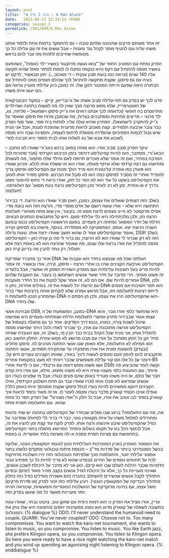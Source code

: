 ```yaml
---
layout: post
title:  "עונה 1 פרק 4 – A Man Alone"
date:   2013-04-13 22:34:14 +0300
categories: season_1
permalink: /S01/E04/A_Man_Alone
---
```


זה אחד מאותם פרקים שהכוונה שלהם טובה – גם להתמקד בדמות אחת וללמד אותנו משהו עליה וגם להטיף מוסר לקהל נגד גזענות – אבל עושים את זה עם עלילה כל כך מטופשת שחייבים לתהות מה עבר להם בראש.

הפרק נפתח עם המוטיב החוזר של "בואו נעשה מדוקטור באשיר ילד כאפות", כשהפעם באשיר מנסה להתחיל עם דקס והיא כנקמה נותנת לו לנסות לפתור פאזל שהיא תקועה עליו 140 שנים (ונראה כמו בועת סבון ענקית – די מאכזב...). חוץ מבאשיר, לדקס יש בעיה עם גם סיסקו, שקצת מתקשה להתרגל לכך שכולם מצפים ממנו להתחיל עם הבחורה היפה שפעם הייתה המנטור הזקן שלו. זה כמובן כיוון עלילתי מעניין ונראה אם הם יעשו איתו משהו.

פרט לכך יש בפרק גם תת-עלילה סביב אשתו של א'וברייאן, קייקו – במקור הבוטניקאית של האנטרפרייז, שלא ממש מרוצה מכך שאין לה מה לעשות בתחנה ושהילדים מתרוצצים בה חופשי (וכדוגמה לכך אנחנו רואים את ג'ייק סיסקו וישמעאל – סליחה, נוג, ילד פרנגי – מריצים מתיחות ומסתבכים בצרות, מה שכמובן מרגיז את סיסקו שאוסר על ג'ייק להתקרב לישמעאל). הפתרון שהיא עולה עליו: לפתוח בית ספר, שעד סוף הפרק כבר צובר ארבעה תלמידים. קצת מאכזב לראות מדענית שהופכת לגננת, אבל אני מניח שיש גבול לכמות הפמיניזם שהסדרה מסוגלת לדחוס לעצמה, והסצינה שבה היא מנסה לשכנע את אבא של נוג לשלוח אותו לבית הספר היא חביבה למדי.

עיקר הפרק סובב סביב אודו. הוא מזהה בפאב ברנש באג'ורי שאודו לא מחבב – הבאג'ורי, מסתבר, העז להיות קפיטליסט דורסני בזמן הכיבוש הקרדסי (מכר סחורות לכל המרבה במחיר, ואם זה אומר שלא מוכרים תרופה לאם והילד שלה מתפגר, מה לעשות) ומתישהו גם רצח קרדסי שלא שיתף פעולה, ואודו הוא זה ששלח אותו לכלא. מכיוון שאודו הוא מעודן כמו אופרה קלינגונית הוא מייד הולך מכות עם הקפיטליסט וסיסקו צריך להפריד ואחרי זה מסביר לסיסקו כמה הוא לא סובל את הברנש. סיסקו מזהיר אותו לעזוב את הקפיטליסט בשקט כל עוד הוא לא הפר כל חוק, ואודו נראה די נחוש להיפטר ממנו בדרך זו או אחרת. זמן לא רב לאחר מכן הקפיטליסט נרצח בעת מסאג' עם הולוגרמה. תעלומה!

בשלב הזה הצופים שואלים את עצמם, כמובן, האם סביר שאודו הוא הרוצח. די בבירור התחושה היא שלא – אודו עושה רושם של אדם מוסרי מדי, והרצח הזה הוא בוטה מדי. אפילו מדקסטר לא היינו מצפים לרצח מסוג זה. בקיצור, אין שום מתח מאחורי תעלומת הרצח הזו, ולכן מלכתחילה היא כלי עלילתי פגום.
חיש קל מתגבשים הנתונים הבאים: הדלת של חדר המסאג' נפתחה רק פעמיים. בפעם הראשונה הקפיטליסט נכנס ובפעם השניה הרוצח יצא. אופס, המתמטיקה לא מסתדרת. בנוסף, מישהו בא לסיסקו וקירה ואומר שהקפיטליסט אמר לו שהוא חושב שאודו ירצח אותו. טעות גדולה, DS9! בשלב הזה לא רק שברור לי שאודו הוא לא הרוצח, גם ברור לי מה כן קורה כאן – הקפיטליסט מנסה להפליל את אודו ברצח שלו עצמו, מה שאומר שהרצח הוא לא באמת רצח אלא תעלול; רק נותר להבין מה בדיוק קרה כאן.

אחר כך מתברר שסריקת DNA העלתה שכל מה שנמצא בחדר הוא עקבות של הקפיטליסט וארבעת הקצינים שהיו בו אחרי הרצח – סיסקו, קירה, אודו ובאשיר. זה *אמור* להיות פריט בעל חשיבות עלילתית ועם מספיק השהיית הספק זה אפשרי, אבל בלעדיה זה פשוט מגוחך. הרי מדובר על חדר שעוד אנשים השתמשו בו בעבר. גם העקבות שלהם אמורים להיות שם. אם הם לא, זה אומר שקל לנקות את כל החדר מעקבות DNA, ולכן גם הרוצח יכל לעשות את זה. במילים אחרות, נתון ה-DNA הוא חסר חשיבות אם מנסים לייחס רצינות לתעלומה הזו, אבל מראש אמרנו שלא לוקחים אותה ברצינות ושדי ברור שהפתרון הנכון לתעלומת ה-DNA הוא שהקפיטליסט הרג את עצמו, ולכן מן הסתם ה-DNA שלו בחדר.

מבחינת אנשי DS9, כמובן, המשמעות של ה-DNA היא שהחשד כלפי אודו גובר, והוא עצמו אומר שבבירור פתרון אפשרי לתעלומת הדלת-שנפתחה-פעמיים היא שמישהו שיכול לשנות צורה, כמוהו, נכנס דרך הסדקים. אחר כך גם מתגלה בקונסול של הקפיטליסט פגישה מתוכננת עם אודו, כך שברור לאודו ולכל היתר שמישהו מנסה להפליל אותו; אני מניח שכל הקהל בבית כבר הבין מי, בשלב זה, וגם העובדה שאיזה סית' זקן כל הזמן מסתכל על אודו עם מבט מרושע לא ממש עוזרת.
החלק החשוב כאן הוא ממילא לא התעלומה, אלא האופן שבו אנשי התחנה מגיבים לה. סיסקו מחליט (ובצדק) להשעות זמנית את אודו מתפקידו עד שהחקירה תסתיים, ואנשי התחנה מתקבצים להם להמון זועם ומנסים לעשות לינץ' באודו, שאותו הקצינים עוצרים חיש קל. כל אלו הם קווי עלילה משומשים שכבר ראיתי לא מעט במקומות אחרים (דומני ש-B5 עשו משהו ממש דומה עם גריבלדי, אם כי לדעתי אחרי DS9) וקשה לומר שהביצוע פה מיוחד, וגם הגזענות כלפי משנה-צורה היא לא משהו מזעזע. מילא, אם אודו היה קודם חבר של כולם, אז היה משהו מטריד באופן שהם פונים כנגדו; אבל מי שפונים כנגדו הם אנשים שמראש לא סבלו אותו (זכרו שאודו עבד גם תחת השלטון הקרדסי), ואילו הקצינים דווקא ממשיכים להיות בעדו (כולל סיסקו שקצת מסוכסך איתו באופן כללי) ואפילו אויבו הנצחי קווארק מדבר בעדו ומנסה לעזור לו. אז זה מאוד נחמד לראות איך קווארק בסתר לבו אוהב את אודו, אבל כל חלק ה"אודו מצורע!" של הפרק חסר כל מתח שהוא. וגם התעלומה חסרת מתח.

אה, מה עם התעלומה? ברגע שבו מגלים שבחדר של הקפיטליסט בתחנה יש שתי מיטות ומתחילים למלמל משהו על איזה מקגאפין גנטי, כבר די ברור (לי לפחות) שמדובר על כפיל שהקפיטליסט שיבט איכשהו ורצח אותו. לפרק לוקח עוד קצת זמן להציג את זה, אבל לבסוף הכל בא על מקומו בשלום והסית' המרושע מתגלה בתור הקפיטליסט בתחפושת עם סצינת הסרת מסכה א-לה משימה בלתי אפשרית. נו באמת.

את המסמר האחרון בארון המופרכות העלילתית נועץ לטעמי המקגאפין הגנטי, שלוקה בכשל הסטנדרטי ביותר של סדרות מד"ב – הכנסת פיתוח טכנולוגי מתקדם כלשהו בתור אמצעי עלילתי זוטר, והתעלמות מכך שלפיתוח הטכנולוגי הזה יהיו השלכות מרחיקות לכת על תחומים נוספים של החיים (ובפרט שהוא לא צריך להיות כל כך מפתיע עבור הדמויות שכבר רגילות לעולם שבו הוא קיים). כאן אני לא מדבר על היכולת *לשבט* אנשים, שאינה מעניינת כל כך, אלא על היכולת *לגדל* אנשים בקצב מהיר מאוד (ימים) ובסיום התהליך לקבל אנשים שכשירים להשתלב בחברה (הם אשכרה מגדלים כפיל כזה כחלק מתהליך הבדיקה של המקגאפין הגנטי). רעיון עלילתי כזה זכאי לפרק (או סדרת פרקים) משל עצמו, עם בחינה מדוקדקת של ההשלכות המוסריות והמעשיות, שכנראה תהיה יותר מעניינת מאשר כל מה שעשו בפרק הזה.

עדיין, אודו מציל את הפרק כי הוא דמות כיפית עם שחקן טוב. ציטוט נבחר, שאודו עונה בתשובה לשאלה של קווארק מדוע הוא נמנע ממערכות יחסים (התמונה היא שלו נותן את המונולוג):
{% dialogue %}
ODO: I'll never understand the humanoid need to couple. 
QUARK: You've never coupled? 
ODO: Choose not to. Too many compromises. You want to watch the karo-net tournament, she wants to listen to music, so you compromise. You listen to music. You like Earth jazz, she prefers Klingon opera, so you compromise. You listen to Klingon opera. So here you were ready to have a nice night watching the karo-net match and you wind up spending an agonising night listening to Klingon opera. 
{% enddialogue %}